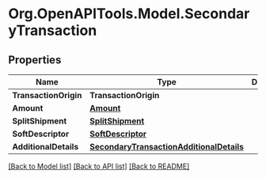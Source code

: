 # Org.OpenAPITools.Model.SecondaryTransaction
## Properties

Name | Type | Description | Notes
------------ | ------------- | ------------- | -------------
**TransactionOrigin** | **TransactionOrigin** |  | [optional] 
**Amount** | [**Amount**](Amount.md) |  | [optional] 
**SplitShipment** | [**SplitShipment**](SplitShipment.md) |  | [optional] 
**SoftDescriptor** | [**SoftDescriptor**](SoftDescriptor.md) |  | [optional] 
**AdditionalDetails** | [**SecondaryTransactionAdditionalDetails**](SecondaryTransactionAdditionalDetails.md) |  | [optional] 

[[Back to Model list]](../README.md#documentation-for-models) [[Back to API list]](../README.md#documentation-for-api-endpoints) [[Back to README]](../README.md)

